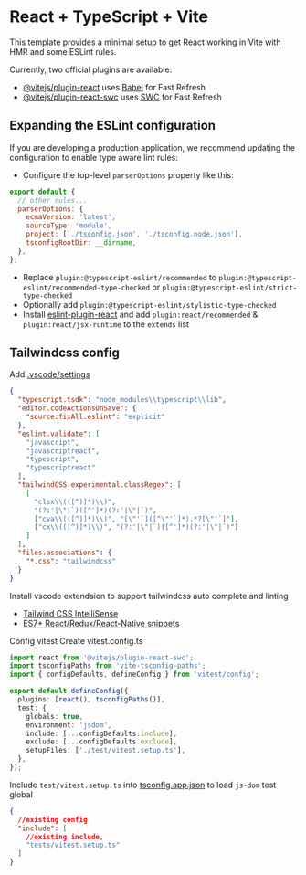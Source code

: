 # React + TypeScript + Vite

This template provides a minimal setup to get React working in Vite with HMR and some ESLint rules.

Currently, two official plugins are available:

- [@vitejs/plugin-react](https://github.com/vitejs/vite-plugin-react/blob/main/packages/plugin-react/README.md) uses [Babel](https://babeljs.io/) for Fast Refresh
- [@vitejs/plugin-react-swc](https://github.com/vitejs/vite-plugin-react-swc) uses [SWC](https://swc.rs/) for Fast Refresh

## Expanding the ESLint configuration

If you are developing a production application, we recommend updating the configuration to enable type aware lint rules:

- Configure the top-level `parserOptions` property like this:

```js
export default {
  // other rules...
  parserOptions: {
    ecmaVersion: 'latest',
    sourceType: 'module',
    project: ['./tsconfig.json', './tsconfig.node.json'],
    tsconfigRootDir: __dirname,
  },
};
```

- Replace `plugin:@typescript-eslint/recommended` to `plugin:@typescript-eslint/recommended-type-checked` or `plugin:@typescript-eslint/strict-type-checked`
- Optionally add `plugin:@typescript-eslint/stylistic-type-checked`
- Install [eslint-plugin-react](https://github.com/jsx-eslint/eslint-plugin-react) and add `plugin:react/recommended` & `plugin:react/jsx-runtime` to the `extends` list

## Tailwindcss config

Add [.vscode/settings](/.vscode/settings.json)

```json
{
  "typescript.tsdk": "node_modules\\typescript\\lib",
  "editor.codeActionsOnSave": {
    "source.fixAll.eslint": "explicit"
  },
  "eslint.validate": [
    "javascript",
    "javascriptreact",
    "typescript",
    "typescriptreact"
  ],
  "tailwindCSS.experimental.classRegex": [
    [
      "clsx\\(([^)]*)\\)",
      "(?:'|\"|`)([^']*)(?:'|\"|`)",
      ["cva\\(([^)]*)\\)", "[\"'`]([^\"'`]*).*?[\"'`]"],
      ["cx\\(([^)]*)\\)", "(?:'|\"|`)([^']*)(?:'|\"|`)"]
    ]
  ],
  "files.associations": {
    "*.css": "tailwindcss"
  }
}
```

Install vscode extendsion to support tailwindcss auto complete and linting

- [Tailwind CSS IntelliSense](https://marketplace.visualstudio.com/items?itemName=bradlc.vscode-tailwindcss)
- [ES7+ React/Redux/React-Native snippets](https://marketplace.visualstudio.com/items?itemName=dsznajder.es7-react-js-snippets)

Config vitest
Create vitest.config.ts

```ts
import react from '@vitejs/plugin-react-swc';
import tsconfigPaths from 'vite-tsconfig-paths';
import { configDefaults, defineConfig } from 'vitest/config';

export default defineConfig({
  plugins: [react(), tsconfigPaths()],
  test: {
    globals: true,
    environment: 'jsdom',
    include: [...configDefaults.include],
    exclude: [...configDefaults.exclude],
    setupFiles: ['./test/vitest.setup.ts'],
  },
});
```

Include `test/vitest.setup.ts` into [tsconfig.app.json](./tsconfig.app.json) to load `js-dom` test global

```json
{
  //existing config
  "include": [
    //existing include,
    "tests/vitest.setup.ts"
  ]
}
```
